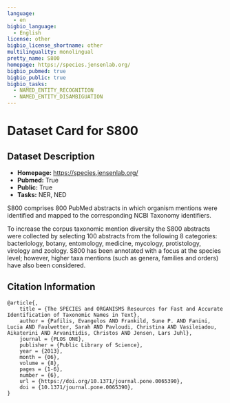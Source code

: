 ```yaml
---
language:
  - en
bigbio_language:
  - English
license: other
bigbio_license_shortname: other
multilinguality: monolingual
pretty_name: S800
homepage: https://species.jensenlab.org/
bigbio_pubmed: true
bigbio_public: true
bigbio_tasks:
  - NAMED_ENTITY_RECOGNITION
  - NAMED_ENTITY_DISAMBIGUATION
---
```



# Dataset Card for S800

## Dataset Description

- **Homepage:** https://species.jensenlab.org/
- **Pubmed:** True
- **Public:** True
- **Tasks:** NER, NED

S800 comprises 800 PubMed abstracts in which organism mentions were identified and mapped to the corresponding NCBI Taxonomy identifiers.

To increase the corpus taxonomic mention diversity the S800 abstracts were collected by selecting 100 abstracts from the following 8 categories: bacteriology, botany, entomology, medicine, mycology, protistology, virology and zoology.
S800 has been annotated with a focus at the species level; however, higher taxa mentions (such as genera, families and orders) have also been considered.


## Citation Information

```
@article{,
    title = {The SPECIES and ORGANISMS Resources for Fast and Accurate Identification of Taxonomic Names in Text},
    author = {Pafilis, Evangelos AND Frankild, Sune P. AND Fanini, Lucia AND Faulwetter, Sarah AND Pavloudi, Christina AND Vasileiadou, Aikaterini AND Arvanitidis, Christos AND Jensen, Lars Juhl},
    journal = {PLOS ONE},
    publisher = {Public Library of Science},
    year = {2013},
    month = {06},
    volume = {8},
    pages = {1-6},
    number = {6},
    url = {https://doi.org/10.1371/journal.pone.0065390},
    doi = {10.1371/journal.pone.0065390},
}
```
